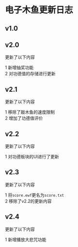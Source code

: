 # 电子木鱼更新日志

## **v1.0**

## **v2.0**
更新了以下内容

1 新增抽奖功能    
2 对功德值的存储进行更新

## **v2.1**
更新了以下内容

1 移除了敲木鱼的速度限制  
2 增加了功德值评价  

## **v2.2**
更新了以下内容

1 对功德板块的UI进行了更新  

## **v2.3**
更新了以下内容
 
1 将`score.ewf`更名为`score.txt`  
2 移除了v2.2的更新内容  

## **v2.4**
更新了以下内容  

1 新增播放大悲咒功能   